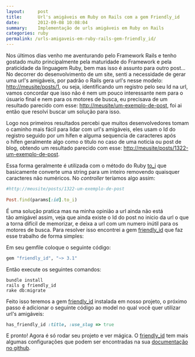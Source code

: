 ```yaml
---
layout:     post
title:      Url's amigáveis em Ruby on Rails com a gem Friendly_id 
date:       2012-09-08 10:08:04
summary:    Implementação de urls amigáveis em Ruby on Rails
categories: ruby
permalink: /urls-amigaveis-em-ruby-rails-gem-friendly_id/
---
```


Nos últimos dias venho me aventurando pelo Framework Rails e tenho gostado muito principalmente pela maturidade do Framework e pela praticidade da linguagem Ruby, bem mas isso é assunto para outro post... 
No decorrer do desenvolvimento de um site, senti a necessidade de gerar uma url's amigáveis, por padrão o Rails gera url's nesse modelo: [http://meusite/posts/1](http://meusite/posts/1), ou seja, identificando um registro pelo seu Id na url, vamos concordar que isso não é nem um pouco interessante nem para o úsuario final e nem para os motores de busca, eu precisava de um resultado parecido com esse: [http://meusite/um-exemplo-de-post](http://meusite/um-exemplo-de-post), foi ai então que resolvi buscar um solução para isso. 

Logo nos primeiros resultados percebi que muitos desenvolvedores tomam o caminho mais fácil para lidar com url's amigáveis, eles usam o Id do registro seguido por um hífen e alguma sequencia de caracteres após o hífen geralmente algo como o titulo no caso de uma noticia ou post de blog, obtendo um resultado parecido com esse: [http://meusite/posts/1322-um-exemplo-de-post](http://meusite/posts/1322-um-exemplo-de-post).

Essa forma geralmente é utilizada com o método do Ruby [to_i](http://www.ruby-doc.org/core-1.9.3/String.html#method-i-to_i) que basicamente converte uma string para um inteiro removendo quaisquer caracteres não numéricos. No *controller* teríamos algo assim:

```ruby
#http://meusite/posts/1322-um-exemplo-de-post
 
Post.find(params[:id].to_i)
```

É uma solução pratica mas na minha opinião a url ainda não está tão amigável assim, veja que ainda existe o Id do post no inicio da url o que a torna difícil de memorizar, e deixa a url com um numero inútil para os motores de busca. Para resolver isso encontrei a gem [friendly_id](https://github.com/norman/friendly_id) que faz esse trabalho de forma simples:

Em seu gemfile coloque o seguinte código:

```ruby
gem "friendly_id", "~> 3.1"
```

Então execute os seguintes comandos:

```
bundle install
rails g friendly_id
rake db:migrate
```

Feito isso teremos a gem [friendly_id](https://github.com/norman/friendly_id) instalada em nosso projeto, o próximo passo é adicionar o seguinte código ao model no qual você quer utilizar url's amigáveis:

```ruby
has_friendly_id :title, :use_slug => true
```

E pronto! Agora é só rodar seu projeto e ver mágica. O [friendly_id](https://github.com/norman/friendly_id) tem mais algumas configurações que podem ser encontradas na sua [documentação no github](https://github.com/norman/friendly_id).